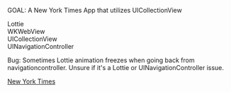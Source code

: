 GOAL:
A New York Times App that utilizes UICollectionView 


Lottie  
WKWebView  
UICollectionView  
UINavigationController  

Bug: Sometimes Lottie animation freezes when going back from navigationcontroller. 
Unsure if it's a Lottie or UINavigationController issue.

[New York Times](nytimes.gif)
